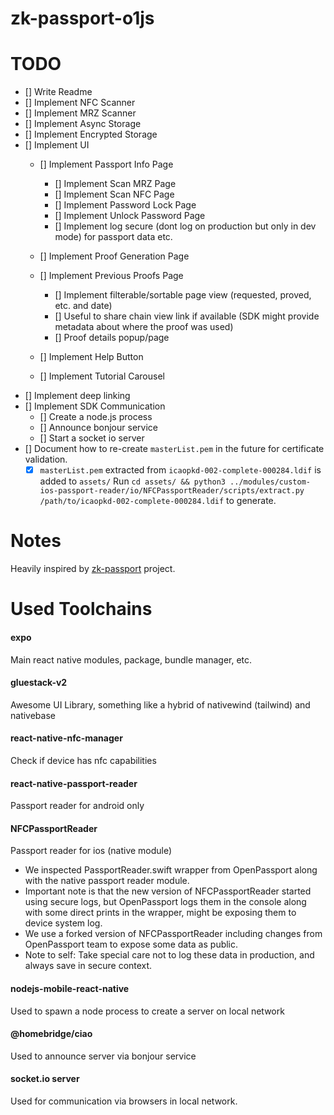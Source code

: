 # zk-passport-o1js

# TODO
- [] Write Readme
- [] Implement NFC Scanner
- [] Implement MRZ Scanner
- [] Implement Async Storage
- [] Implement Encrypted Storage
- [] Implement UI
    - [] Implement Passport Info Page
        - [] Implement Scan MRZ Page
        - [] Implement Scan NFC Page
        - [] Implement Password Lock Page
        - [] Implement Unlock Password Page
        - [] Implement log secure (dont log on production but only in dev mode) for passport data etc.
    - [] Implement Proof Generation Page
    - [] Implement Previous Proofs Page
        - [] Implement filterable/sortable page view (requested, proved, etc. and date)
        - [] Useful to share chain view link if available (SDK might provide metadata about where the proof was used)
        - [] Proof details popup/page
        
    - [] Implement Help Button
    - [] Implement Tutorial Carousel
- [] Implement deep linking
- [] Implement SDK Communication
    - [] Create a node.js process
    - [] Announce bonjour service
    - [] Start a socket io server
- [] Document how to re-create `masterList.pem` in the future for certificate validation.
    - [x] `masterList.pem` extracted from `icaopkd-002-complete-000284.ldif` is added to `assets/`
        Run `cd assets/ && python3 ../modules/custom-ios-passport-reader/io/NFCPassportReader/scripts/extract.py /path/to/icaopkd-002-complete-000284.ldif` to generate.

# Notes
Heavily inspired by [zk-passport](https://github.com/zk-passport/openpassport) project.


# Used Toolchains

#### expo
Main react native modules, package, bundle manager, etc.

#### gluestack-v2
Awesome UI Library, something like a hybrid of nativewind (tailwind) and nativebase

#### react-native-nfc-manager
Check if device has nfc capabilities

#### react-native-passport-reader
Passport reader for android only

#### NFCPassportReader
Passport reader for ios (native module)
* We inspected PassportReader.swift wrapper from OpenPassport along with the native passport reader module.
* Important note is that the new version of NFCPassportReader started using secure logs, but OpenPassport logs them in the console along with some direct prints in the wrapper, might be exposing them to device system log.
* We use a forked version of NFCPassportReader including changes from OpenPassport team to expose some data as public.
* Note to self: Take special care not to log these data in production, and always save in secure context.

#### nodejs-mobile-react-native
Used to spawn a node process to create a server on local network

#### @homebridge/ciao
Used to announce server via bonjour service

#### socket.io server
Used for communication via browsers in local network.